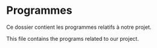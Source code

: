 # Programmes 
Ce dossier contient les programmes relatifs à notre projet.

This file contains the programs related to our project.
